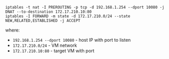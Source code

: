 ```
iptables -t nat -I PREROUTING -p tcp -d 192.168.1.254 --dport 10080 -j DNAT --to-destination 172.17.210.10:80
iptables -I FORWARD -m state -d 172.17.210.0/24 --state NEW,RELATED,ESTABLISHED -j ACCEPT
```
where:
 - `192.168.1.254 --dport 10080` - host IP with port to listen
 - `172.17.210.0/24` - VM network
 - `172.17.210.10:80` - target VM with port
